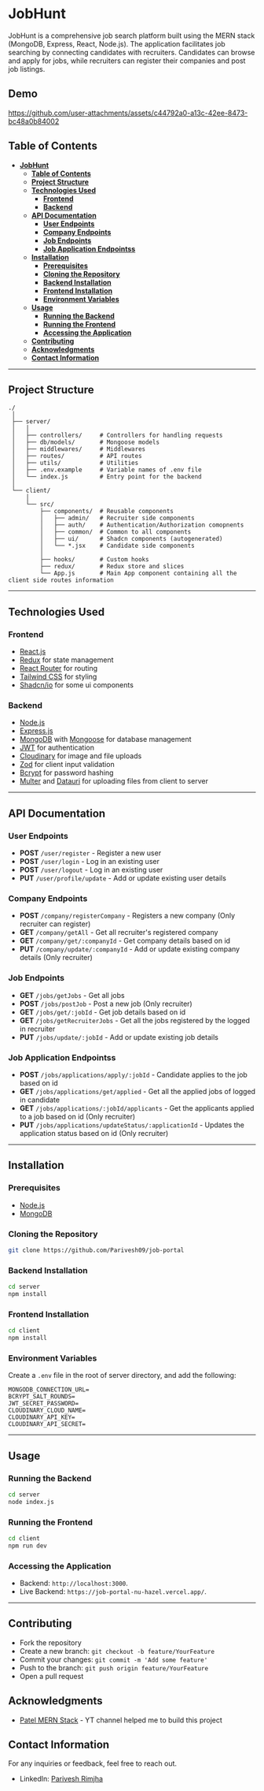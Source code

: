 # **JobHunt**

JobHunt is a comprehensive job search platform built using the MERN stack (MongoDB, Express, React, Node.js). The application facilitates job searching by connecting candidates with recruiters. Candidates can browse and apply for jobs, while recruiters can register their companies and post job listings.

## **Demo**
https://github.com/user-attachments/assets/c44792a0-a13c-42ee-8473-bc48a0b84002

## **Table of Contents**

- [**JobHunt**](#jobhunt)
  - [**Table of Contents**](#table-of-contents)
  - [**Project Structure**](#project-structure)
  - [**Technologies Used**](#technologies-used)
    - [**Frontend**](#frontend)
    - [**Backend**](#backend)
  - [**API Documentation**](#api-documentation)
    - [**User Endpoints**](#user-endpoints)
    - [**Company Endpoints**](#company-endpoints)
    - [**Job Endpoints**](#job-endpoints)
    - [**Job Application Endpointss**](#job-application-endpointss)
  - [**Installation**](#installation)
    - [**Prerequisites**](#prerequisites)
    - [**Cloning the Repository**](#cloning-the-repository)
    - [**Backend Installation**](#backend-installation)
    - [**Frontend Installation**](#frontend-installation)
    - [**Environment Variables**](#environment-variables)
  - [**Usage**](#usage)
    - [**Running the Backend**](#running-the-backend)
    - [**Running the Frontend**](#running-the-frontend)
    - [**Accessing the Application**](#accessing-the-application)
  - [**Contributing**](#contributing)
  - [**Acknowledgments**](#acknowledgments)
  - [**Contact Information**](#contact-information)

---

## **Project Structure**

```plaintext
./
 │
 ├── server/
 │   │
 │   ├── controllers/     # Controllers for handling requests
 │   ├── db/models/       # Mongoose models
 │   ├── middlewares/     # Middlewares
 │   ├── routes/          # API routes
 │   ├── utils/           # Utilities
 │   ├── .env.example     # Variable names of .env file
 │   └── index.js         # Entry point for the backend
 │
 └── client/
     │
     └── src/
         ├── components/  # Reusable components
         │   ├── admin/   # Recruiter side components
         │   ├── auth/    # Authentication/Authorization comopnents
         │   ├── common/  # Common to all components
         │   ├── ui/      # Shadcn components (autogenerated)
         │   └── *.jsx    # Candidate side components
         │
         ├── hooks/       # Custom hooks
         ├── redux/       # Redux store and slices
         └── App.js       # Main App component containing all the client side routes information
```

---

## **Technologies Used**

### **Frontend**

- [React.js](https://reactjs.org/)
- [Redux](https://redux.js.org/) for state management
- [React Router](https://reactrouter.com/) for routing
- [Tailwind CSS](https://tailwindcss.com/) for styling
- [Shadcn/io](https://ui.shadcn.com/) for some ui components

### **Backend**

- [Node.js](https://nodejs.org/)
- [Express.js](https://expressjs.com/)
- [MongoDB](https://www.mongodb.com/) with [Mongoose](https://mongoosejs.com/) for database management
- [JWT](https://jwt.io/) for authentication
- [Cloudinary](https://cloudinary.com/) for image and file uploads
- [Zod](https://zod.dev/) for client input validation
- [Bcrypt](https://www.npmjs.com/package/bcrypt) for password hashing
- [Multer](https://www.npmjs.com/package/multer) and [Datauri](https://www.npmjs.com/package/datauri) for uploading files from client to server

---

## **API Documentation**

### **User Endpoints**

- **POST** `/user/register` - Register a new user
- **POST** `/user/login` - Log in an existing user
- **POST** `/user/logout` - Log in an existing user
- **PUT** `/user/profile/update` - Add or update existing user details

### **Company Endpoints**

- **POST** `/company/registerCompany` - Registers a new company (Only recruiter can register)
- **GET** `/company/getAll` - Get all recruiter's registered company
- **GET** `/company/get/:companyId` - Get company details based on id
- **PUT** `/company/update/:companyId` - Add or update existing company details (Only recruiter)

### **Job Endpoints**

- **GET** `/jobs/getJobs` - Get all jobs
- **POST** `/jobs/postJob` - Post a new job (Only recruiter)
- **GET** `/jobs/get/:jobId` - Get job details based on id
- **GET** `/jobs/getRecruiterJobs` - Get all the jobs registered by the logged in recruiter
- **PUT** `/jobs/update/:jobId` - Add or update existing job details

### **Job Application Endpointss**

- **POST** `/jobs/applications/apply/:jobId` - Candidate applies to the job based on id
- **GET** `/jobs/applications/get/applied` - Get all the applied jobs of logged in candidate
- **GET** `/jobs/applications/:jobId/applicants` - Get the applicants applied to a job based on id (Only recruiter)
- **PUT** `/jobs/applications/updateStatus/:applicationId` - Updates the application status based on id (Only recruiter)

---

## **Installation**

### **Prerequisites**

- [Node.js](https://nodejs.org/en/)
- [MongoDB](https://www.mongodb.com/try/download/community)

### **Cloning the Repository**

```bash
git clone https://github.com/Parivesh09/job-portal
```

### **Backend Installation**

```bash
cd server
npm install
```

### **Frontend Installation**

```bash
cd client
npm install
```

### **Environment Variables**

Create a `.env` file in the root of server directory, and add the following:

```plaintext
MONGODB_CONNECTION_URL=
BCRYPT_SALT_ROUNDS=
JWT_SECRET_PASSWORD=
CLOUDINARY_CLOUD_NAME=
CLOUDINARY_API_KEY=
CLOUDINARY_API_SECRET=
```

---

## **Usage**

### **Running the Backend**

```bash
cd server
node index.js
```

### **Running the Frontend**

```bash
cd client
npm run dev
```

### **Accessing the Application**

- Backend: `http://localhost:3000`.
- Live Backend: `https://job-portal-nu-hazel.vercel.app/`.


---

## **Contributing**

- Fork the repository
- Create a new branch: `git checkout -b feature/YourFeature`
- Commit your changes: `git commit -m 'Add some feature'`
- Push to the branch: `git push origin feature/YourFeature`
- Open a pull request

## **Acknowledgments**

- [Patel MERN Stack](https://www.youtube.com/@patelmernstack) - YT channel helped me to build this project

## **Contact Information**

For any inquiries or feedback, feel free to reach out.

- LinkedIn: [Parivesh Rimjha ](https://www.linkedin.com/in/parivesh-rimjha-672a1b206/)
